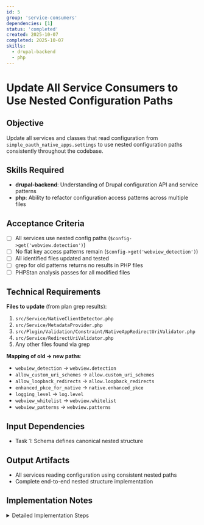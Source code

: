 ```yaml
---
id: 5
group: 'service-consumers'
dependencies: [1]
status: 'completed'
created: 2025-10-07
completed: 2025-10-07
skills:
  - drupal-backend
  - php
---
```


# Update All Service Consumers to Use Nested Configuration Paths

## Objective

Update all services and classes that read configuration from `simple_oauth_native_apps.settings` to use nested configuration paths consistently throughout the codebase.

## Skills Required

- **drupal-backend**: Understanding of Drupal configuration API and service patterns
- **php**: Ability to refactor configuration access patterns across multiple files

## Acceptance Criteria

- [ ] All services use nested config paths (`$config->get('webview.detection')`)
- [ ] No flat key access patterns remain (`$config->get('webview_detection')`)
- [ ] All identified files updated and tested
- [ ] grep for old patterns returns no results in PHP files
- [ ] PHPStan analysis passes for all modified files

## Technical Requirements

**Files to update** (from plan grep results):

1. `src/Service/NativeClientDetector.php`
2. `src/Service/MetadataProvider.php`
3. `src/Plugin/Validation/Constraint/NativeAppRedirectUriValidator.php`
4. `src/Service/RedirectUriValidator.php`
5. Any other files found via grep

**Mapping of old → new paths**:

- `webview_detection` → `webview.detection`
- `allow_custom_uri_schemes` → `allow.custom_uri_schemes`
- `allow_loopback_redirects` → `allow.loopback_redirects`
- `enhanced_pkce_for_native` → `native.enhanced_pkce`
- `logging_level` → `log.level`
- `webview_whitelist` → `webview.whitelist`
- `webview_patterns` → `webview.patterns`

## Input Dependencies

- Task 1: Schema defines canonical nested structure

## Output Artifacts

- All services reading configuration using consistent nested paths
- Complete end-to-end nested structure implementation

## Implementation Notes

<details>
<summary>Detailed Implementation Steps</summary>

### Phase 1: Identify All Configuration Consumers

```bash
# Find all files accessing old flat configuration keys
grep -r "get('webview_detection')" src/
grep -r "get('allow_custom_uri_schemes')" src/
grep -r "get('allow_loopback_redirects')" src/
grep -r "get('enhanced_pkce_for_native')" src/
grep -r "get('logging_level')" src/
grep -r "get('webview_whitelist')" src/
grep -r "get('webview_patterns')" src/

# Note all files found for updates
```

### Phase 2: Update Each File Systematically

For each identified file, apply the transformation pattern:

```php
// BEFORE
$detection = $config->get('webview_detection');
$allow_custom = $config->get('allow_custom_uri_schemes');
$allow_loopback = $config->get('allow_loopback_redirects');
$enhanced_pkce = $config->get('enhanced_pkce_for_native');
$log_level = $config->get('logging_level');

// AFTER
$detection = $config->get('webview.detection');
$allow_custom = $config->get('allow.custom_uri_schemes');
$allow_loopback = $config->get('allow.loopback_redirects');
$enhanced_pkce = $config->get('native.enhanced_pkce');
$log_level = $config->get('log.level');
```

### Phase 3: Update Specific Known Files

1. **NativeClientDetector.php**:
   - Search for config get calls
   - Update to nested paths
   - Verify detection logic still works

2. **MetadataProvider.php**:
   - Search for config get calls
   - Update to nested paths
   - Verify metadata generation works

3. **NativeAppRedirectUriValidator.php**:
   - Search for config get calls
   - Update to nested paths
   - Verify validation constraints work

4. **RedirectUriValidator.php**:
   - Search for config get calls
   - Update to nested paths
   - Verify redirect URI validation works

### Phase 4: Handle Array Access Patterns

Some services may access config as arrays rather than individual gets:

```php
// BEFORE
$config_data = $config->get();
if ($config_data['webview_detection'] === 'block') { ... }

// AFTER
$config_data = $config->get();
if ($config_data['webview']['detection'] === 'block') { ... }
```

### Phase 5: Update Default Value Patterns

```php
// BEFORE
$detection = $config->get('webview_detection') ?? 'warn';

// AFTER
$detection = $config->get('webview.detection') ?? 'warn';
```

### Phase 6: Verify No Flat Keys Remain

```bash
# These should return NO results after updates
grep -r "get('webview_detection')" src/
grep -r "get('allow_custom_uri_schemes')" src/
grep -r "get('allow_loopback_redirects')" src/
grep -r "get('enhanced_pkce_for_native')" src/
grep -r "get('logging_level')" src/

# Also check for array access patterns (harder to grep)
# Manual review may be needed
```

### Phase 7: Test Each Service

For each modified service:

1. **Clear cache**:

   ```bash
   vendor/bin/drush cache:rebuild
   ```

2. **Run static analysis**:

   ```bash
   vendor/bin/phpstan analyse src/Service/
   vendor/bin/phpstan analyse src/Plugin/
   ```

3. **Check for runtime errors**:

   ```bash
   vendor/bin/drush watchdog:show --severity=Error
   ```

4. **Test functionality**:
   - For validators: Test redirect URI validation
   - For metadata: Check OAuth metadata endpoints
   - For detectors: Verify client type detection
   - For services: Exercise the service through normal operations

### Phase 8: Document Changes

Add comments in modified files noting the nested structure:

```php
/**
 * Gets webview detection setting from nested configuration.
 *
 * Configuration structure:
 * @code
 * webview:
 *   detection: 'off|warn|block'
 * @endcode
 */
$detection = $config->get('webview.detection');
```

</details>
